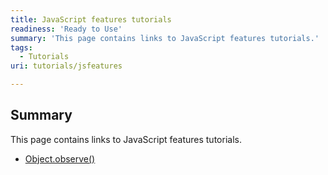 ```yaml
---
title: JavaScript features tutorials
readiness: 'Ready to Use'
summary: 'This page contains links to JavaScript features tutorials.'
tags:
  - Tutorials
uri: tutorials/jsfeatures

---
```

## Summary

This page contains links to JavaScript features tutorials.

-   [Object.observe()](/tutorials/jsfeatures/objectobserve)


